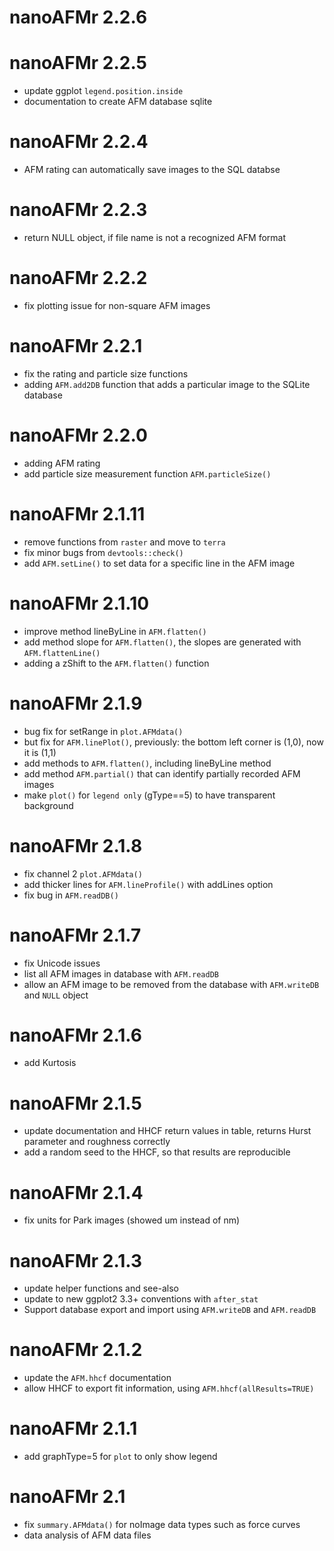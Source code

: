# nanoAFMr 2.2.6

# nanoAFMr 2.2.5

* update ggplot `legend.position.inside`
* documentation to create AFM database sqlite

# nanoAFMr 2.2.4

* AFM rating can automatically save images to the SQL databse

# nanoAFMr 2.2.3

* return NULL object, if file name is not a recognized AFM format

# nanoAFMr 2.2.2

* fix plotting issue for non-square AFM images

# nanoAFMr 2.2.1

* fix the rating and particle size functions
* adding `AFM.add2DB` function that adds a particular image to the SQLite database

# nanoAFMr 2.2.0

* adding AFM rating
* add particle size measurement function `AFM.particleSize()`

# nanoAFMr 2.1.11

* remove functions from `raster` and move to `terra`
* fix minor bugs from `devtools::check()`
* add `AFM.setLine()` to set data for a specific line in the AFM image

# nanoAFMr 2.1.10

* improve method lineByLine in `AFM.flatten()`
* add method slope for `AFM.flatten()`, the slopes are generated with `AFM.flattenLine()`
* adding a zShift to the `AFM.flatten()` function

# nanoAFMr 2.1.9

* bug fix for setRange in `plot.AFMdata()`
* but fix for `AFM.linePlot()`, previously: the bottom left corner is (1,0), now it is (1,1)
* add methods to `AFM.flatten()`, including lineByLine method
* add method `AFM.partial()` that can identify partially recorded AFM images
* make `plot()` for `legend only` (gType==5) to have transparent background

# nanoAFMr 2.1.8

* fix channel 2 `plot.AFMdata()`
* add thicker lines for `AFM.lineProfile()` with addLines option
* fix bug in `AFM.readDB()`

# nanoAFMr 2.1.7

* fix Unicode issues
* list all AFM images in database with `AFM.readDB`
* allow an AFM image to be removed from the database with `AFM.writeDB` and `NULL` object

# nanoAFMr 2.1.6

* add Kurtosis

# nanoAFMr 2.1.5

* update documentation and HHCF return values in table, returns Hurst parameter and roughness correctly
* add a random seed to the HHCF, so that results are reproducible


# nanoAFMr 2.1.4

* fix units for Park images (showed um instead of nm)


# nanoAFMr 2.1.3

* update helper functions and see-also
* update to new ggplot2 3.3+ conventions with `after_stat`
* Support database export and import using `AFM.writeDB` and `AFM.readDB`

# nanoAFMr 2.1.2

* update the `AFM.hhcf` documentation
* allow HHCF to export fit information, using `AFM.hhcf(allResults=TRUE)`

# nanoAFMr 2.1.1

* add graphType=5 for `plot` to only show legend


# nanoAFMr 2.1

* fix `summary.AFMdata()` for noImage data types such as force curves
* data analysis of AFM data files
